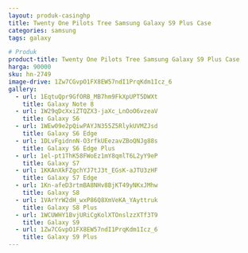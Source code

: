 ```yaml
---
layout: produk-casinghp
title: Twenty One Pilots Tree Samsung Galaxy S9 Plus Case
categories: samsung
tags: galaxy

# Produk
product-title: Twenty One Pilots Tree Samsung Galaxy S9 Plus Case
harga: 90000
sku: hn-2749
image-drive: 1Zw7CGvpO1FX8EW57ndI1PrqKdm1Icz_6
gallery:
  - url: 1EqtuQpr9GfORB_MB7hm9FkXpUPT5DWXt
    title: Galaxy Note 8
  - url: 1W29qDcXxiZTQZX3-jaXc_LnOoO6vzeaV
    title: Galaxy S6
  - url: 1WEw09e2pQiwPAYJN355Z5RlykUVMZJsd
    title: Galaxy S6 Edge
  - url: 1DLvFgidnnN-O3rfkUEezavZBoQNJg88s
    title: Galaxy S6 Edge Plus
  - url: 1el-pt1ThK58FWoEz1mY8qmlT6L2yY9eP
    title: Galaxy S7
  - url: 1KKAnXkFZgchYJ7tJ3t_EGsK-aJTU3zHF
    title: Galaxy S7 Edge
  - url: 1Kn-afeD3rtmBA8NHv8BjKT49yNKxJMhw
    title: Galaxy S8
  - url: 1VArYrW2dH_wxP86Q8XmVeKA_YAyttruk
    title: Galaxy S8 Plus
  - url: 1WCUWHY1BvjURiCgKolXTOnslzzXTf3T9
    title: Galaxy S9
  - url: 1Zw7CGvpO1FX8EW57ndI1PrqKdm1Icz_6
    title: Galaxy S9 Plus
---
```

